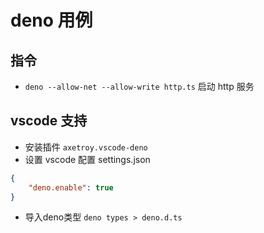 # deno 用例

## 指令 
+ `deno --allow-net --allow-write http.ts` 启动 http 服务

## vscode 支持  
+ 安装插件 `axetroy.vscode-deno`    
+ 设置 vscode 配置 settings.json    
```json
{
    "deno.enable": true
}
```
+ 导入deno类型 `deno types > deno.d.ts`